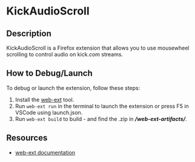 # KickAudioScroll

## Description
KickAudioScroll is a Firefox extension that allows you to use mousewheel scrolling to control audio on kick.com streams.

## How to Debug/Launch
To debug or launch the extension, follow these steps:
1. Install the [web-ext](https://extensionworkshop.com/documentation/develop/getting-started-with-web-ext/) tool.
2. Run `web-ext run` in the terminal to launch the extension or press F5 in VSCode using launch.json.
3. Run `web-ext build` to build - and find the .zip in ***/web-ext-artifacts/***.

## Resources
- [web-ext documentation](https://extensionworkshop.com/documentation/develop/getting-started-with-web-ext/)
